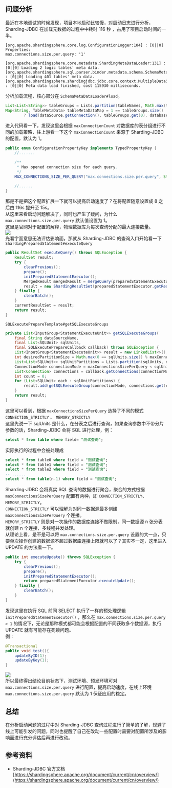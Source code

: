 <a name="NowMh"></a>
## 问题分析
最近在本地调试的时候发现，项目本地启动比较慢，对启动日志进行分析，Sharding-JDBC 在加载元数据的过程中中耗时 116 秒 ，占用了项目启动时间的一半。
```
[org.apache.shardingsphere.core.log.ConfigurationLogger:104] : [0||0] Properties:
max.connections.size.per.query: '1'

[org.apache.shardingsphere.core.metadata.ShardingMetaDataLoader:131] : [0||0] Loading 2 logic tables' meta data.
[org.apache.shardingsphere.sql.parser.binder.metadata.schema.SchemaMetaDataLoader:70] : [0||0] Loading 401 tables' meta data.
[org.apache.shardingsphere.shardingjdbc.jdbc.core.context.MultipleDataSourcesRuntimeContext:59] : [0||0] Meta data load finished, cost 115930 milliseconds.
```
分析加载流程，核心部分在 `SchemaMetaDataLoader#load`。
```java
List<List<String>> tableGroups = Lists.partition(tableNames, Math.max(tableNames.size() / maxConnectionCount, 1));
Map<String, TableMetaData> tableMetaDataMap = 1 == tableGroups.size()
        ? load(dataSource.getConnection(), tableGroups.get(0), databaseType) : asyncLoad(dataSource, maxConnectionCount, tableNames, tableGroups, databaseType);
```
进入代码看一下，发现这里会根据 `maxConnectionCount` 对数据库的表分组进行不同的加载策略，往上游看一下这个 `maxConnectionCount` 来源于 Sharding-JDBC 的配置，默认为 1。
```java
public enum ConfigurationPropertyKey implements TypedPropertyKey {
    //.......

    /**
     * Max opened connection size for each query.
     */
    MAX_CONNECTIONS_SIZE_PER_QUERY("max.connections.size.per.query", String.valueOf(1), int.class)

    //......
}
```
那是不是把这个配置扩展一下就可以提高启动速度了？在将配置随意设置成 8 之后由 116s 提升至 15s。<br />从这里来看启动问题解决了，同时也产生了疑问，为什么 `max.connections.size.per.query` 默认值设置为 1。<br />这里是官网对于配置的解释，物理数据库为每次查询分配的最大连接数量。<br />![](https://cdn.nlark.com/yuque/0/2023/jpeg/396745/1699322536799-43620ebe-4045-4bd5-9965-ad63d0a5275f.jpeg#averageHue=%23f7f7f7&clientId=u3ce611e7-b3af-4&from=paste&id=u86838abb&originHeight=326&originWidth=1080&originalType=url&ratio=2.5&rotation=0&showTitle=false&status=done&style=none&taskId=u57d473ba-6300-4dbb-81e5-3818bbe7afe&title=)<br />光看字面意思无法评估影响面，那就从 Sharding-JDBC 的查询入口开始看一下 `ShardingPreparedStatement#executeQuery`
```java
public ResultSet executeQuery() throws SQLException {
    ResultSet result;
    try {
        clearPrevious();
        prepare();
        initPreparedStatementExecutor();
        MergedResult mergedResult = mergeQuery(preparedStatementExecutor.executeQuery());
        result = new ShardingResultSet(preparedStatementExecutor.getResultSets(), mergedResult, this, executionContext);
    } finally {
        clearBatch();
    }
    currentResultSet = result;
    return result;
}
```
`SQLExecutePrepareTemplate#getSQLExecuteGroups`
```java
private List<InputGroup<StatementExecuteUnit>> getSQLExecuteGroups(
    final String dataSourceName,
    final List<SQLUnit> sqlUnits,
    final SQLExecutePrepareCallback callback) throws SQLException {
    List<InputGroup<StatementExecuteUnit>> result = new LinkedList<>();
    int desiredPartitionSize = Math.max(0 == sqlUnits.size() % maxConnectionsSizePerQuery ? sqlUnits.size() / maxConnectionsSizePerQuery : sqlUnits.size() / maxConnectionsSizePerQuery + 1, 1);
    List<List<SQLUnit>> sqlUnitPartitions = Lists.partition(sqlUnits, desiredPartitionSize);
    ConnectionMode connectionMode = maxConnectionsSizePerQuery < sqlUnits.size() ? ConnectionMode.CONNECTION_STRICTLY : ConnectionMode.MEMORY_STRICTLY;
    List<Connection> connections = callback.getConnections(connectionMode, dataSourceName, sqlUnitPartitions.size());
    int count = 0;
    for (List<SQLUnit> each : sqlUnitPartitions) {
        result.add(getSQLExecuteGroup(connectionMode, connections.get(count++), dataSourceName, each, callback));
    }
    return result;
}
```
这里可以看到，根据 `maxConnectionsSizePerQuery` 选择了不同的模式 `CONNECTION_STRICTLY` 、 `MEMORY_STRICTLY`<br />这里先说一下 sqlUnits 是什么，在分表之后进行查询，如果查询参数中不带分片参数的话，Sharding-JDBC 会将 SQL 进行处理，例：
```sql
select * from table where field= "测试查询";
```
实际执行的过程中会被处理成
```sql
select * from table0 where field = "测试查询";
select * from table1 where field = "测试查询";
select * from table2 where field = "测试查询";
-- ......
select * from table(n-1) where field = "测试查询";
```
Sharding-JDBC 会将真实 SQL 查询的数据进行聚合，聚合的方式根据 `maxConnectionsSizePerQuery` 配置有两种，即 `CONNECTION_STRICTLY`、`MEMORY_STRICTLY`。<br />`CONNECTION_STRICTLY` 可以理解为对同一数据源最多创建 `maxConnectionsSizePerQuery` 个连接。<br />`MEMORY_STRICTLY` 则是对一次操作的数据库连接不做限制，同一数据源 n 张分表就创建 n 个连接，多线程并发处理。<br />从理论上看，是不是可以将 `max.connections.size.per.query` 设置的大一点，只要单次操作创建的数据源不超过数据库连接上限就可以了？其实不一定，这里进入 UPDATE 的方法看一下。
```java
public int executeUpdate() throws SQLException {
    try {
        clearPrevious();
        prepare();
        initPreparedStatementExecutor();
        return preparedStatementExecutor.executeUpdate();
    } finally {
        clearBatch();
    }
}
```
发现这里在执行 SQL 前同 SELECT 执行了一样的预处理逻辑 `initPreparedStatementExecutor()` ，那么在 `max.connections.size.per.query > 1` 的情况下，无论是那种模式都可能会根据配置的不同获取多个数据源，执行 UPDATE 就有可能存在死锁问题。<br />例：
```java
@Transactional
public void test(){
    updateByID(1);
    updateByKey(1);
}
```
![](https://cdn.nlark.com/yuque/0/2023/jpeg/396745/1699322536816-cb2b8e47-3227-4629-a8e0-487e32ec4498.jpeg#averageHue=%23fafafa&clientId=u3ce611e7-b3af-4&from=paste&id=uf8c34f56&originHeight=579&originWidth=1080&originalType=url&ratio=2.5&rotation=0&showTitle=false&status=done&style=none&taskId=ub55ba563-e026-4885-96e4-de451b637b0&title=)<br />所以最终得出结论目前状态下，测试环境、预发环境可对`max.connections.size.per.query` 进行配置，提高启动速度，在线上环境 `max.connections.size.per.query` 默认为 1 保证应用的稳定。
<a name="SAsp5"></a>
## 总结
在分析启动问题的过程中对 Sharding-JDBC 查询过程进行了简单的了解，规避了线上可能引发的问题，同时也提醒了自己在改动一些配置时需要对配置所涉及的影响面进行充分评估后再进行改动。
<a name="VwPVr"></a>
## 参考资料

- Sharding-JDBC 官方文档 [https://shardingsphere.apache.org/document/current/cn/overview/](https://shardingsphere.apache.org/document/current/cn/overview/)
